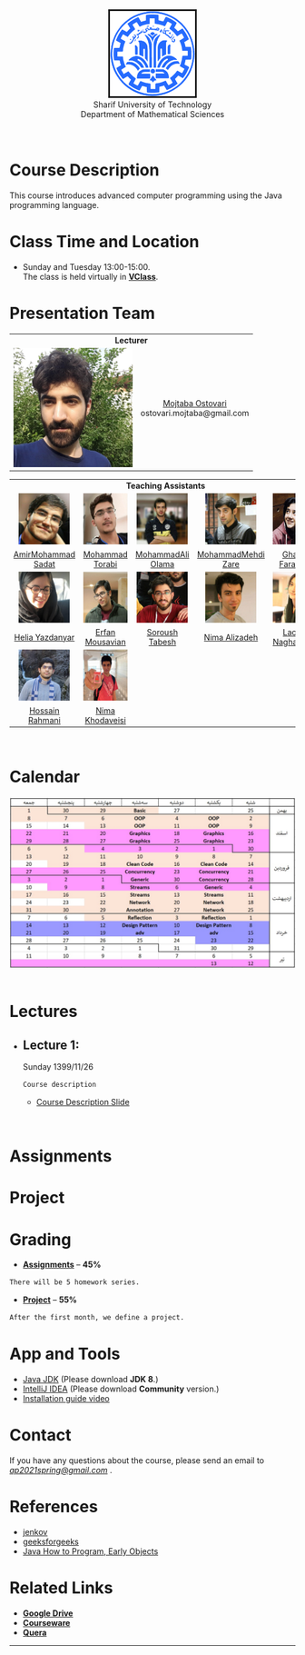 <center><img src=".\Images\SharifUT.png" alt="" border='3' height='150' width='150' /></center>
<center> Sharif University of Technology <br> Department of Mathematical Sciences </center>
<br>
<br>

# Course Description

This course introduces advanced computer programming using the Java programming language. 


# Class Time and Location
* Sunday and Tuesday 13:00-15:00.
<br>The class is held virtually in [**VClass**](https://vc.sharif.edu/ch/ostovari.mojtaba).

# Presentation Team
<table>
  <tr>
    <td colspan="5"><center><span style="font-weight:bold">Lecturer</span></center></td>
  </tr>
  <tr>
    <td colspan="2"><center><img src=".\Images\S.jpg" alt=""  height='210' width='210' /></center></td>
    <td colspan="3"><center><a href="MAILTO:ostovari.mojtaba@gmail.com">Mojtaba Ostovari</a><br>ostovari.mojtaba@gmail.com</center></td>
  </tr>
 </table>
 
 <table>
  <tr>
    <td colspan="5"><center><span style="font-weight:bold">Teaching Assistants</span></center></td>
  </tr>
  <tr>
    <td><center><img src=".\Images\AmirMohammadSadat.jpg" alt=""  height='90' width='90' /></center></td>
    <td><center><img src=".\Images\MohammadTorabi.jpg" alt=""  height='90' width='90' /></center></td>
    <td><center><img src=".\Images\MohammadAliOlama.jpg" alt=""  height='90' width='90' /></center></td>
    <td><center><img src=".\Images\MohammadMehdiZare.jpg" alt=""  height='90' width='90' /></center></td>
    <td><center><img src=".\Images\Ghazal.jpg" alt=""  height='90' width='90' /></center></td>
  </tr>
   <tr>
    <td><center><a href="MAILTO:sam.sadat.shokouhi@gmail.com">AmirMohammad Sadat</a></center></td>
    <td><center><a href="MAILTO:muht2035@gmail.com">Mohammad Torabi</a></center></td>
    <td><center><a href="MAILTO:rastegar123456789@gmail.com">MohammadAli Olama</a></center></td>
    <td><center><a href="MAILTO:zaremohammadmehdi2001@gmail.com">MohammadMehdi Zare</a></center></td>
    <td><center><a href="">Ghazal Farahani</a></center></td>
  </tr>
  <tr>
    <td><center><img src=".\Images\Helia.jpg" alt="" height='90' width='90' /></center></td>
    <td><center><img src=".\Images\ErfanMousavian.jpg" alt=""  height='90' width='90' /></center></td>
    <td><center><img src=".\Images\SoroushTabesh.jpg" alt=""  height='90' width='90' /></center></td>
    <td><center><img src=".\Images\NimaAlizadeh.jpg" alt=""  height='90' width='90' /></center></td>
    <td><center><img src=".\Images\Lachin.jpg" alt=""  height='90' width='90'/></center></td>
  </tr>
   <tr>
    <td><center><a href="MAILTO:helia79yaz@gmail.com">Helia Yazdanyar</a></center></td>
    <td><center><a href="MAILTO:erfan_mousavian1380@yahoo.com">Erfan Mousavian</a></center></td>
    <td><center><a href="">Soroush Tabesh</a></center></td>
    <td><center><a href="">Nima Alizadeh</a></center></td>
    <td><center><a href="">Lachin NaghashYar</a></center></td>
  </tr>
  <tr>
  <td><center><img src=".\Images\Rahmani.jpg" alt=""  height='90' width='90'/></center></td>
  <td><center><img src=".\Images\Nima.jpg" alt=""  height='90' width='90'/></center></td>
  </tr>
  <tr>
  <td><center><a href="">Hossain Rahmani</a></center></td>
  <td><center><a href="">Nima Khodaveisi</a></center></td>
  </tr>
</table>


<br>

# Calendar

<center><img src=".\Images\Cal.jpg" alt=""   /></center>

<br>

# Lectures
* ## Lecture 1: ##
    Sunday 1399/11/26
    ```markdown
    Course description
    ```
    * [Course Description Slide](http://cw.sharif.edu/pluginfile.php/242079/mod_folder/content/0/course_description.pdf?forcedownload=1)

<br>

# Assignments


# Project


# Grading

* [**Assignments**](#assignments) – <b>45%</b>
```markdown
There will be 5 homework series.
```
* [**Project**](#project) – <b>55%</b>
```markdown
After the first month, we define a project.
```


# App and Tools
* <a href="https://www.yasdl.com/27738/%d8%af%d8%a7%d9%86%d9%84%d9%88%d8%af-java-jdk.html">Java JDK</a> (Please download <b>JDK 8</b>.)
* <a href="https://www.jetbrains.com/idea/download/">IntelliJ IDEA</a> (Please download <b>Community</b> version.)
* <a href="http://cw.sharif.edu/pluginfile.php/212768/mod_folder/content/0/%D9%86%D8%B5%D8%A8_%D9%88_%D8%B1%D8%A7%D9%87_%D8%A7%D9%86%D8%AF%D8%A7%D8%B2%DB%8C_%D8%AC%D8%A7%D9%88%D8%A7_%D9%88_%D8%A7%DB%8C%D9%86%D8%AA%D9%84%DB%8C%D8%AC_%D9%88_%D8%A7%D9%BE%D9%84%D9%88%D8%AF_%D9%81%D8%A7%DB%8C%D9%84_%D8%B1%D9%88%DB%8C_%DA%A9%D9%88%D8%A6%D8%B1%D8%A7.mp4?forcedownload=1">Installation guide video</a>

# Contact

If you have any questions about the course, please send an email to <i>ap2021spring@gmail.com</i> .

# References
* <a href="http://tutorials.jenkov.com/">jenkov</a>
* <a href="https://www.geeksforgeeks.org/java/">geeksforgeeks</a>
* <a href="https://www.amazon.com/Java-Program-Early-Objects-Deitel/dp/0134743350">Java How to Program, Early Objects</a>



# Related Links

* [**Google Drive**]()
* [**Courseware**](https://cw.sharif.edu/)
* [**Quera**](https://quera.ir/)



---
